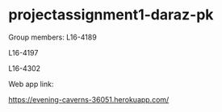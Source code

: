 # projectassignment1-daraz-pk


Group members:
L16-4189

L16-4197

L16-4302


Web app link:

https://evening-caverns-36051.herokuapp.com/

